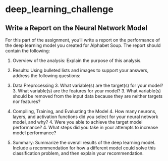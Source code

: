 # deep_learning_challenge
## Write a Report on the Neural Network Model

For this part of the assignment, you’ll write a report on the performance of the deep learning model you created for Alphabet Soup.
The report should contain the following:
1. Overview of the analysis: Explain the purpose of this analysis.

2. Results: Using bulleted lists and images to support your answers, address the following questions:

3. Data Preprocessing
    3. What variable(s) are the target(s) for your model?
    3. What variable(s) are the features for your model?
    3. What variable(s) should be removed from the input data because they are neither targets nor features?

4. Compiling, Training, and Evaluating the Model
    4. How many neurons, layers, and activation functions did you select for your neural network model, and why?
    4. Were you able to achieve the target model performance?
    4. What steps did you take in your attempts to increase model performance?

5. Summary: Summarize the overall results of the deep learning model. Include a recommendation for how a different model could solve this classification problem, and then explain your recommendation.